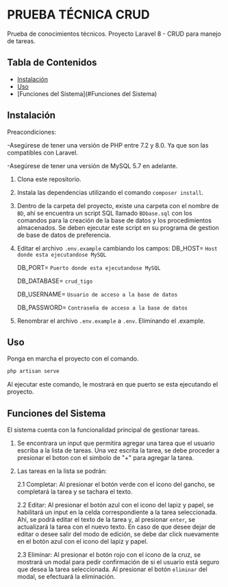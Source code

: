 # PRUEBA TÉCNICA  CRUD

Prueba de conocimientos técnicos. Proyecto Laravel 8 - CRUD para manejo de tareas.

## Tabla de Contenidos

- [Instalación](#instalación)
- [Uso](#uso)
- [Funciones del Sistema](#Funciones del Sistema)

## Instalación
Preacondiciones:

-Asegúrese de tener una versión de PHP entre 7.2 y 8.0. Ya que son las compatibles con Laravel.

-Asegúrese de tener una versión de MySQL 5.7 en adelante.

1. Clona este repositorio.
2. Instala las dependencias utilizando el comando `composer install`.
3. Dentro de la carpeta del proyecto, existe una carpeta con el nombre de `BD`, ahí se encuentra un script SQL llamado `BDbase.sql` con los comandos para la creación de la base de datos y los procedimientos almacenados. Se deben ejecutar este script en su programa de gestion de base de datos de preferencia.
4. Editar el archivo `.env.example` cambiando los campos:
    DB_HOST= `Host donde esta ejecutandose MySQL`

    DB_PORT= `Puerto donde esta ejecutandose MySQL`

    DB_DATABASE= `crud_tigo`

    DB_USERNAME= `Usuario de acceso a la base de datos`

    DB_PASSWORD= `Contraseña de acceso a la base de datos`

5. Renombrar el archivo `.env.example` a `.env`. Eliminando el .example. 

## Uso

Ponga en marcha el proyecto con el comando.

```bash
php artisan serve
```

Al ejecutar este comando, le mostrará en que puerto se esta ejecutando el proyecto.

## Funciones del Sistema

El sistema cuenta con la funcionalidad principal de gestionar tareas.

1. Se encontrara un input que permitira agregar una tarea que el usuario escriba a la lista de tareas. Una vez escrita la tarea, se debe proceder a presionar el boton con el simbolo de "+" para agregar la tarea.

2. Las tareas en la lista se podrán:

    2.1 Completar: Al presionar el botón verde con el icono del gancho, se completará la tarea y se tachara el texto. 

    2.2 Editar: Al presionar el botón azul con el icono del lapiz y papel, se habilitará un input en la celda correspondiente a la tarea seleccionada. Ahí, se podrá editar el texto de la tarea y, al presionar `enter`, se actualizará la tarea con el nuevo texto. En caso de que desee dejar de editar o desee salir del modo de edición, se debe dar click nuevamente en el botón azul con el icono del lapiz y papel.
    
    2.3 Eliminar: Al presionar el botón rojo con el icono de la cruz, se mostrará un modal para pedir confirmación de si el usuario está seguro que desea la tarea seleccionada. Al presionar el botón `eliminar` del modal, se efectuará la eliminación.



